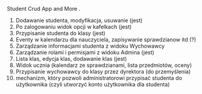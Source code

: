 Student Crud App and More .
1. Dodawanie studenta, modyfikacja, usuwanie (jest)
2. Po zalogowaniu widok opcji w kafelkach (jest)
3. Przypisanie studenta do klasy (jest)
4. Eventy w kalendarzu dla nauczyciela, zapisywanie sprawdzianow itd (?)
5. Zarządzanie informacjami studenta z widoku Wychowawcy 
6. Zarządzanie rolami i permisjami z widoku Admina (jest)
7. Lista klas, edycja klas, dodawanie klas (jest)
8. Widok ucznia (kalendarz ze sprawdzianami, lista przedmiotów, oceny)
9. Przypisanie wychowawcy do klasy przez dyrektora (do przemyślenia)
10. mechanizm, który pozwoli administratorowi przypisać studenta do użytkownika (czyli utworzyć konto użytkownika dla studenta)
